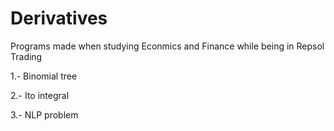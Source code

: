 # Derivatives
Programs made when studying Econmics and Finance while being in Repsol Trading

1.- Binomial tree

2.- Ito integral

3.- NLP problem
